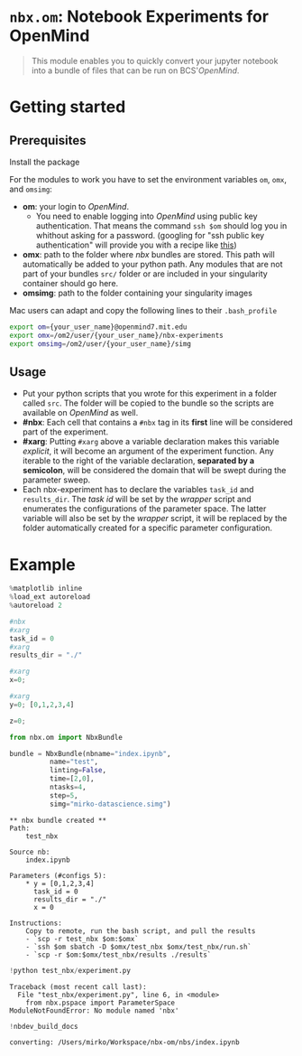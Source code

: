<!--

#################################################
### THIS FILE WAS AUTOGENERATED! DO NOT EDIT! ###
#################################################
# file to edit: index.ipynb
# command to build the docs after a change: nbdev_build_docs

-->

# `nbx.om`: Notebook Experiments for OpenMind

> This module enables you to quickly convert your jupyter notebook into a bundle of files that can be run on BCS'*OpenMind*. 


# Getting started

## Prerequisites
Install the package

For the modules to work you have to set the environment variables `om`, `omx`, and `omsimg`:  

- **om**: your login to *OpenMind*. 
    - You need to enable logging into *OpenMind* using public key authentication. That means the command `ssh $om` should log you in whithout asking for a password. (googling for "ssh public key authentication" will provide you with a recipe like [this](https://kb.iu.edu/d/aews))
- **omx**: path to the folder where *nbx* bundles are stored. This path will automatically be added to your python path. Any modules that are not part of your bundles `src/` folder or are included in your singularity container should go here.
- **omsimg**: path to the folder containing your singularity images

Mac users can adapt and copy the following lines to their `.bash_profile`

```bash
export om={your_user_name}@openmind7.mit.edu
export omx=/om2/user/{your_user_name}/nbx-experiments
export omsimg=/om2/user/{your_user_name}/simg
```

## Usage

- Put your python scripts that you wrote for this experiment in a folder called `src`. The folder will be copied to the bundle so the scripts are available on *OpenMind* as well.
- **#nbx**: Each cell that contains a `#nbx` tag in its **first** line will be considered part of the experiment.
- **#xarg**: Putting `#xarg` above a variable declaration makes this variable *explicit*, it will become an argument of the experiment function. Any iterable to the right of the variable declaration, **separated by a semicolon**, will be considered the domain that will be swept during the parameter sweep.
- Each nbx-experiment has to declare the variables `task_id` and `results_dir`. The *task id* will be set by the *wrapper* script and enumerates the configurations of the parameter space. The latter variable will also be set by the *wrapper* script, it will be replaced by the folder automatically created for a specific parameter configuration. 






# Example
<div class="codecell" markdown="1">
<div class="input_area" markdown="1">

```python
%matplotlib inline
%load_ext autoreload
%autoreload 2
```

</div>

</div>
<div class="codecell" markdown="1">
<div class="input_area" markdown="1">

```python
#nbx
#xarg
task_id = 0
#xarg
results_dir = "./"

#xarg
x=0;

#xarg
y=0; [0,1,2,3,4]

z=0;
```

</div>

</div>
<div class="codecell" markdown="1">
<div class="input_area" markdown="1">

```python
from nbx.om import NbxBundle

bundle = NbxBundle(nbname="index.ipynb", 
          name="test", 
          linting=False,
          time=[2,0], 
          ntasks=4, 
          step=5, 
          simg="mirko-datascience.simg")
```

</div>
<div class="output_area" markdown="1">

    
    ** nbx bundle created **
    Path:
        test_nbx
    
    Source nb:
        index.ipynb
    
    Parameters (#configs 5):
        * y = [0,1,2,3,4]
          task_id = 0
          results_dir = "./"
          x = 0
    
    Instructions:
        Copy to remote, run the bash script, and pull the results
        - `scp -r test_nbx $om:$omx`
        - `ssh $om sbatch -D $omx/test_nbx $omx/test_nbx/run.sh`
        - `scp -r $om:$omx/test_nbx/results ./results`
    


</div>

</div>
<div class="codecell" markdown="1">
<div class="input_area" markdown="1">

```python
!python test_nbx/experiment.py
```

</div>
<div class="output_area" markdown="1">

    Traceback (most recent call last):
      File "test_nbx/experiment.py", line 6, in <module>
        from nbx.pspace import ParameterSpace
    ModuleNotFoundError: No module named 'nbx'


</div>

</div>
<div class="codecell" markdown="1">
<div class="input_area" markdown="1">

```python
!nbdev_build_docs
```

</div>
<div class="output_area" markdown="1">

    converting: /Users/mirko/Workspace/nbx-om/nbs/index.ipynb


</div>

</div>
